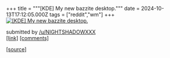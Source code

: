 +++
title = """[KDE] My new bazzite desktop."""
date = 2024-10-13T17:12:05.000Z
tags = ["reddit","wm"]
+++
[![[KDE] My new bazzite desktop. ](https://preview.redd.it/ltln45li3kud1.png?width=640&crop=smart&auto=webp&s=a0f6492cc93f24ed32d77e0d9c264a916b3cbc9a "[KDE] My new bazzite desktop. ")](https://www.reddit.com/r/unixporn/comments/1g2ujko/kde_my_new_bazzite_desktop/)

submitted by [/u/NIGHTSHADOWXXX](https://www.reddit.com/user/NIGHTSHADOWXXX)  
[\[link\]](https://i.redd.it/ltln45li3kud1.png) [\[comments\]](https://www.reddit.com/r/unixporn/comments/1g2ujko/kde_my_new_bazzite_desktop/)

[[source]](https://www.reddit.com/r/unixporn/comments/1g2ujko/kde_my_new_bazzite_desktop/)
